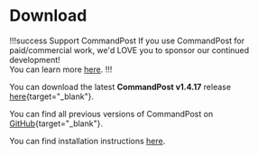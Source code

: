 # Download

!!!success Support CommandPost
If you use CommandPost for paid/commercial work, we'd LOVE you to sponsor our continued development!<br />
You can learn more [here](/sponsor).
!!!

You can download the latest **CommandPost v1.4.17** release [here](https://github.com/CommandPost/CommandPost/releases/download/1.4.17/CommandPost_1.4.17.dmg){target="_blank"}.

You can find all previous versions of CommandPost on [GitHub](https://github.com/CommandPost/CommandPost/releases/){target="_blank"}.

You can find installation instructions [here](/installation).